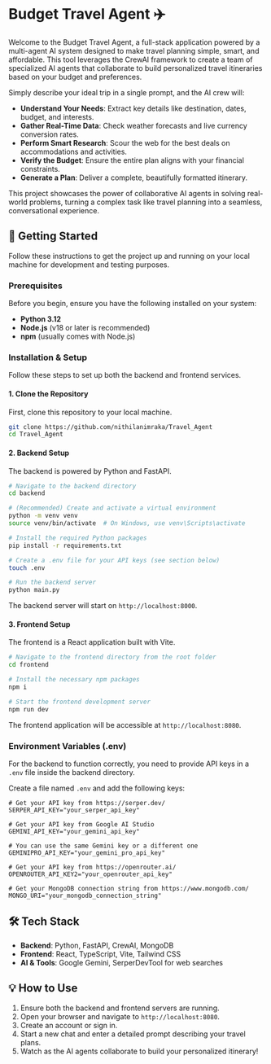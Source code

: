 # Budget Travel Agent ✈️

Welcome to the Budget Travel Agent, a full-stack application powered by a multi-agent AI system designed to make travel planning simple, smart, and affordable. This tool leverages the CrewAI framework to create a team of specialized AI agents that collaborate to build personalized travel itineraries based on your budget and preferences.

Simply describe your ideal trip in a single prompt, and the AI crew will:

- **Understand Your Needs**: Extract key details like destination, dates, budget, and interests.
- **Gather Real-Time Data**: Check weather forecasts and live currency conversion rates.
- **Perform Smart Research**: Scour the web for the best deals on accommodations and activities.
- **Verify the Budget**: Ensure the entire plan aligns with your financial constraints.
- **Generate a Plan**: Deliver a complete, beautifully formatted itinerary.

This project showcases the power of collaborative AI agents in solving real-world problems, turning a complex task like travel planning into a seamless, conversational experience.

## 🚀 Getting Started

Follow these instructions to get the project up and running on your local machine for development and testing purposes.

### Prerequisites

Before you begin, ensure you have the following installed on your system:

- **Python 3.12** 
- **Node.js** (v18 or later is recommended)
- **npm** (usually comes with Node.js)

### Installation & Setup

Follow these steps to set up both the backend and frontend services.

#### 1. Clone the Repository

First, clone this repository to your local machine.

```bash
git clone https://github.com/nithilanimraka/Travel_Agent
cd Travel_Agent
```

#### 2. Backend Setup

The backend is powered by Python and FastAPI.

```bash
# Navigate to the backend directory
cd backend

# (Recommended) Create and activate a virtual environment
python -m venv venv
source venv/bin/activate  # On Windows, use venv\Scripts\activate

# Install the required Python packages
pip install -r requirements.txt

# Create a .env file for your API keys (see section below)
touch .env

# Run the backend server
python main.py
```

The backend server will start on `http://localhost:8000`.

#### 3. Frontend Setup

The frontend is a React application built with Vite.

```bash
# Navigate to the frontend directory from the root folder
cd frontend

# Install the necessary npm packages
npm i

# Start the frontend development server
npm run dev
```

The frontend application will be accessible at `http://localhost:8080`.

### Environment Variables (.env)

For the backend to function correctly, you need to provide API keys in a `.env` file inside the backend directory.

Create a file named `.env` and add the following keys:

```env
# Get your API key from https://serper.dev/
SERPER_API_KEY="your_serper_api_key"

# Get your API key from Google AI Studio
GEMINI_API_KEY="your_gemini_api_key"

# You can use the same Gemini key or a different one
GEMINIPRO_API_KEY="your_gemini_pro_api_key"

# Get your API key from https://openrouter.ai/
OPENROUTER_API_KEY2="your_openrouter_api_key"

# Get your MongoDB connection string from https://www.mongodb.com/
MONGO_URI="your_mongodb_connection_string"
```

## 🛠️ Tech Stack

- **Backend**: Python, FastAPI, CrewAI, MongoDB
- **Frontend**: React, TypeScript, Vite, Tailwind CSS
- **AI & Tools**: Google Gemini, SerperDevTool for web searches

## 💡 How to Use

1. Ensure both the backend and frontend servers are running.
2. Open your browser and navigate to `http://localhost:8080`.
3. Create an account or sign in.
4. Start a new chat and enter a detailed prompt describing your travel plans.
5. Watch as the AI agents collaborate to build your personalized itinerary!